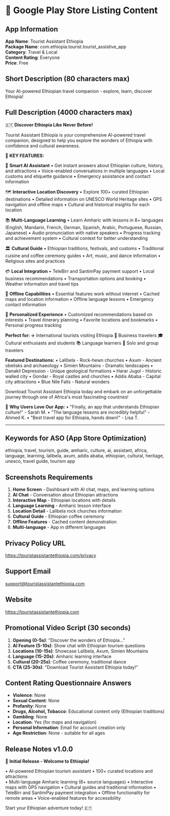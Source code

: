 # 🏪 Google Play Store Listing Content

## App Information
**App Name**: Tourist Assistant Ethiopia  
**Package Name**: com.ethiopia.tourist.tourist_assistive_app  
**Category**: Travel & Local  
**Content Rating**: Everyone  
**Price**: Free  

## Short Description (80 characters max)
Your AI-powered Ethiopian travel companion - explore, learn, discover Ethiopia!

## Full Description (4000 characters max)

🇪🇹 **Discover Ethiopia Like Never Before!**

Tourist Assistant Ethiopia is your comprehensive AI-powered travel companion, designed to help you explore the wonders of Ethiopia with confidence and cultural awareness.

🌟 **KEY FEATURES:**

🤖 **Smart AI Assistant**
• Get instant answers about Ethiopian culture, history, and attractions
• Voice-enabled conversations in multiple languages
• Local customs and etiquette guidance
• Emergency assistance and contact information

🗺️ **Interactive Location Discovery**
• Explore 100+ curated Ethiopian destinations
• Detailed information on UNESCO World Heritage sites
• GPS navigation and offline maps
• Cultural and historical insights for each location

📚 **Multi-Language Learning**
• Learn Amharic with lessons in 8+ languages (English, Mandarin, French, German, Spanish, Arabic, Portuguese, Russian, Japanese)
• Audio pronunciation with native speakers
• Progress tracking and achievement system
• Cultural context for better understanding

🏛️ **Cultural Guide**
• Ethiopian traditions, festivals, and customs
• Traditional cuisine and coffee ceremony guides
• Art, music, and dance information
• Religious sites and practices

💳 **Local Integration**
• TeleBirr and SantimPay payment support
• Local business recommendations
• Transportation options and booking
• Weather information and travel tips

🔄 **Offline Capabilities**
• Essential features work without internet
• Cached maps and location information
• Offline language lessons
• Emergency contact information

🎯 **Personalized Experience**
• Customized recommendations based on interests
• Travel itinerary planning
• Favorite locations and bookmarks
• Personal progress tracking

**Perfect for:**
✈️ International tourists visiting Ethiopia
🏢 Business travelers
🎓 Cultural enthusiasts and students
📚 Language learners
🧳 Solo and group travelers

**Featured Destinations:**
• Lalibela - Rock-hewn churches
• Axum - Ancient obelisks and archaeology
• Simien Mountains - Dramatic landscapes
• Danakil Depression - Unique geological formations
• Harar Jugol - Historic walled city
• Gondar - Royal castles and churches
• Addis Ababa - Capital city attractions
• Blue Nile Falls - Natural wonders

Download Tourist Assistant Ethiopia today and embark on an unforgettable journey through one of Africa's most fascinating countries!

🌟 **Why Users Love Our App:**
• "Finally, an app that understands Ethiopian culture!" - Sarah M.
• "The language lessons are incredibly helpful" - Ahmed K.
• "Best travel app for Ethiopia, hands down!" - Lisa T.

---

## Keywords for ASO (App Store Optimization)
ethiopia, travel, tourism, guide, amharic, culture, ai, assistant, africa, language, learning, lalibela, axum, addis ababa, ethiopian, cultural, heritage, unesco, travel guide, tourism app

## Screenshots Requirements
1. **Home Screen** - Dashboard with AI chat, maps, and learning options
2. **AI Chat** - Conversation about Ethiopian attractions
3. **Interactive Map** - Ethiopian locations with details
4. **Language Learning** - Amharic lesson interface
5. **Location Detail** - Lalibela rock churches information
6. **Cultural Guide** - Ethiopian coffee ceremony
7. **Offline Features** - Cached content demonstration
8. **Multi-language** - App in different languages

## Privacy Policy URL
https://touristassistantethiopia.com/privacy

## Support Email
support@touristassistantethiopia.com

## Website
https://touristassistantethiopia.com

## Promotional Video Script (30 seconds)
1. **Opening (0-5s)**: "Discover the wonders of Ethiopia..."
2. **AI Feature (5-10s)**: Show chat with Ethiopian tourism questions
3. **Locations (10-15s)**: Showcase Lalibela, Axum, Simien Mountains
4. **Language (15-20s)**: Amharic learning interface
5. **Cultural (20-25s)**: Coffee ceremony, traditional dance
6. **CTA (25-30s)**: "Download Tourist Assistant Ethiopia today!"

## Content Rating Questionnaire Answers
- **Violence**: None
- **Sexual Content**: None
- **Profanity**: None
- **Drugs, Alcohol, Tobacco**: Educational content only (Ethiopian traditions)
- **Gambling**: None
- **Location**: Yes (for maps and navigation)
- **Personal Information**: Email for account creation only
- **Age Restriction**: None - suitable for all ages

## Release Notes v1.0.0
🎉 **Initial Release - Welcome to Ethiopia!**

• AI-powered Ethiopian tourism assistant
• 100+ curated locations and attractions  
• Multi-language Amharic learning (8+ source languages)
• Interactive maps with GPS navigation
• Cultural guides and traditional information
• TeleBirr and SantimPay payment integration
• Offline functionality for remote areas
• Voice-enabled features for accessibility

Start your Ethiopian adventure today! 🇪🇹























